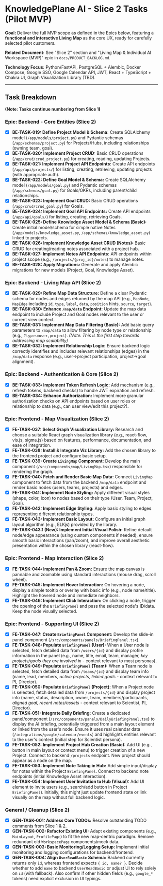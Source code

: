 # KnowledgePlane AI - Slice 2 Tasks (Pilot MVP)

**Goal:** Deliver the full MVP scope as defined in the Epics below, featuring a **functional and interactive Living Map** as the core UX, ready for carefully selected pilot customers.

**Related Document:** See "Slice 2" section and "Living Map & Individual AI Workspace (MVP)" epic in `docs/PRODUCT_BACKLOG.md`.

**Technology Focus:** Python/FastAPI, PostgreSQL + Alembic, Docker Compose, Google SSO, Google Calendar API, JWT, React + TypeScript + Chakra UI, Graph Visualization Library (TBD).

---

## Task Breakdown

**(Note: Tasks continue numbering from Slice 1)**

### Epic: Backend - Core Entities (Slice 2)

*   [x] **BE-TASK-019: Define Project Model & Schema:** Create SQLAlchemy model (`/app/models/project.py`) and Pydantic schemas (`/app/schemas/project.py`) for Projects/Hubs, including relationships (owning team, goal).
*   [x] **BE-TASK-020: Implement Project CRUD:** Basic CRUD operations (`/app/crud/crud_project.py`) for creating, reading, updating Projects.
*   [x] **BE-TASK-021: Implement Project API Endpoints:** Create API endpoints (`/app/api/projects/`) for listing, creating, retrieving, updating projects (with appropriate auth).
*   [x] **BE-TASK-022: Define Goal Model & Schema:** Create SQLAlchemy model (`/app/models/goal.py`) and Pydantic schemas (`/app/schemas/goal.py`) for Goals/OKRs, including parent/child relationships.
*   [x] **BE-TASK-023: Implement Goal CRUD:** Basic CRUD operations (`/app/crud/crud_goal.py`) for Goals.
*   [x] **BE-TASK-024: Implement Goal API Endpoints:** Create API endpoints (`/app/api/goals/`) for listing, creating, retrieving Goals.
*   [x] **BE-TASK-025: Define Knowledge Asset Model & Schema (Basic):** Create initial model/schema for simple native Notes (`/app/models/knowledge_asset.py`, `/app/schemas/knowledge_asset.py`) linked to projects.
*   [x] **BE-TASK-026: Implement Knowledge Asset CRUD (Notes):** Basic CRUD for creating/reading notes associated with a project hub.
*   [x] **BE-TASK-027: Implement Notes API Endpoints:** API endpoints within project scope (e.g., `/projects/{proj_id}/notes`) to manage notes.
*   [x] **BE-TASK-028: Apply Migrations:** Generate and apply Alembic migrations for new models (Project, Goal, Knowledge Asset).

### Epic: Backend - Living Map API (Slice 2)

*   [x] **BE-TASK-029: Refine Map Data Structure:** Define a clear Pydantic schema for nodes and edges returned by the map API (e.g., `MapNode`, `MapEdge` including `id`, `type`, `label`, `data`, `position` hints, `source`, `target`).
*   [x] **BE-TASK-030: Enhance `/map/data` Endpoint:** Update the map data endpoint to include Project and Goal nodes relevant to the user or current view context.
*   [x] **BE-TASK-031: Implement Map Data Filtering (Basic):** Add basic query parameters to `/map/data` to allow filtering by node type or relationship (e.g., `?types=user,project`). _(Note: This is the first step towards addressing map scalability)_
*   [x] **BE-TASK-032: Implement Relationship Logic:** Ensure backend logic correctly identifies and includes relevant relationships (edges) in the `/map/data` response (e.g., user->project participation, project->goal alignment).

### Epic: Backend - Authentication & Core (Slice 2)

*   [x] **BE-TASK-033: Implement Token Refresh Logic:** Add mechanism (e.g., refresh tokens, backend checks) to handle JWT expiration and refresh.
*   [x] **BE-TASK-034: Enhance Authorization:** Implement more granular authorization checks on API endpoints based on user roles or relationship to data (e.g., can user view/edit this project?).

### Epic: Frontend - Map Visualization (Slice 2)

*   [x] **FE-TASK-037: Select Graph Visualization Library:** Research and choose a suitable React graph visualization library (e.g., react-flow, vis.js, sigma.js) based on features, performance, documentation, and ease of integration.
*   [x] **FE-TASK-038: Install & Integrate Viz Library:** Add the chosen library to the frontend project and configure basic setup.
*   [x] **FE-TASK-039: Create `LivingMap` Component:** Develop the main component (`/src/components/map/LivingMap.tsx`) responsible for rendering the graph.
*   [x] **FE-TASK-040: Fetch and Render Basic Map Data:** Connect `LivingMap` component to fetch data from the backend `/map/data` endpoint and render basic nodes (users, teams, projects) and edges.
*   [x] **FE-TASK-041: Implement Node Styling:** Apply different visual styles (shape, color, icon) to nodes based on their type (User, Team, Project, Goal).
*   [x] **FE-TASK-042: Implement Edge Styling:** Apply basic styling to edges representing different relationship types.
*   [x] **FE-TASK-043: Implement Basic Layout:** Configure an initial graph layout algorithm (e.g., ELKjs) provided by the library.
*   [x] **FE-TASK-043.1 (New): Implement Initial Visual Polish:** Refine default node/edge appearance (using custom components if needed), ensure smooth basic interactions (pan/zoom), and improve overall aesthetic presentation within the chosen library (react-flow).

### Epic: Frontend - Map Interaction (Slice 2)

*   [x] **FE-TASK-044: Implement Pan & Zoom:** Ensure the map canvas is pannable and zoomable using standard interactions (mouse drag, scroll wheel).
*   [x] **FE-TASK-045: Implement Hover Interaction:** On hovering a node, display a simple tooltip or overlay with basic info (e.g., node name/title). Highlight the hovered node and immediate neighbors.
*   [x] **FE-TASK-046: Implement Click Interaction:** On clicking a node, trigger the opening of the `BriefingPanel` and pass the selected node's ID/data. Keep the node visually selected.

### Epic: Frontend - Supporting UI (Slice 2)

*   [x] **FE-TASK-047: Create `BriefingPanel` Component:** Develop the slide-in panel component (`/src/components/panels/BriefingPanel.tsx`).
*   [x] **FE-TASK-048: Populate `BriefingPanel` (User):** When a User node is selected, fetch detailed data from `/users/{id}` and display profile information in the panel (e.g., name, title, email, team, manager, *key projects/goals they are involved in* - context relevant to most personas).
*   [x] **FE-TASK-049: Populate `BriefingPanel` (Team):** When a Team node is selected, fetch detailed data from `/teams/{id}` and display team info (name, lead, members, *active projects, linked goals* - context relevant to PI, Director).
*   [x] **FE-TASK-050: Populate `BriefingPanel` (Project):** When a Project node is selected, fetch detailed data from `/projects/{id}` and display project info (name, status, description, owner, team, members/participants, *aligned goal, recent notes/assets* - context relevant to Scientist, PI, Director).
*   [x] **FE-TASK-051: Integrate Daily Briefing:** Create a dedicated panel/component (`/src/components/panels/DailyBriefingPanel.tsx`) to display the AI briefing, potentially triggered from a main layout element or linked from the user's node. Ensure it uses real calendar data (`/integrations/google/calendar/events`) and highlights entities relevant to the user's context (initial step for Scientist persona).
*   [x] **FE-TASK-052: Implement Project Hub Creation (Basic):** Add UI (e.g., button in main layout or context menu) to trigger creation of a new Project. Connect to backend `/projects` endpoint. New project should appear as a node on the map.
*   [x] **FE-TASK-053: Implement Note Taking in Hub:** Add simple input/display for notes within the Project `BriefingPanel`. Connect to backend note endpoints (initial Knowledge Asset interaction).
*   [x] **FE-TASK-054: Implement User Invitation to Hub (Visual):** Add UI element to invite users (e.g., search/add button in Project `BriefingPanel`). Initially, this might just update frontend state or link visually on the map without full backend logic.

### General / Cleanup (Slice 2)

*   [x] **GEN-TASK-001: Address Core TODOs:** Resolve outstanding TODO comments from Slice 1 & 2.
*   [x] **GEN-TASK-002: Refactor Existing UI:** Adapt existing components (e.g., `MainLayout`, `ProfilePage`) to fit the new map-centric paradigm. Remove redundant old `WorkspacePage` components/mock data.
*   [x] **GEN-TASK-003: Basic Monitoring/Logging Setup:** Implement initial monitoring and logging configurations for backend/frontend.
*   [x] **GEN-TASK-004: Align `UserReadBasic` Schema:** Backend currently returns only `id`, whereas frontend expects `{ id, name? }`. Decide whether to add `name` to backend `UserReadBasic` or adjust UI to rely solely on `id` (with fallback). Also confirm if other hidden fields (e.g., `google_*` tokens) need explicit exclusion in UI typings. 